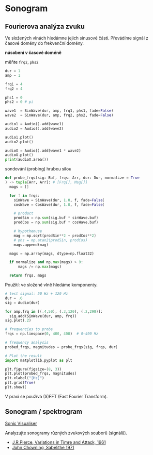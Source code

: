 # Sonogram

## Fourierova analýza zvuku

Ve složených vlnách hledámne jejich sinusové části. Převádíme signál z časové domény do frekvenční domény.

**násobení v časové doméně**

měňte `frq2`, `phs2`

```python
dur = 1
amp = 1

frq1 = 4
frq2 = 4

phs1 = 0
phs2 = 0 # pi

wave1  = SinWave(dur, amp, frq1, phs1, fade=False)
wave2  = SinWave(dur, amp, frq2, phs2, fade=False)

audio1 = Audio().add(wave1)
audio2 = Audio().add(wave2)

audio1.plot()
audio2.plot()

audioX = Audio().add(wave1 * wave2)
audioX.plot()
print(audioX.area())
```

sondování (probing) hrubou silou

```python
def probe_frqs(sig: Buf, frqs: Arr, dur: Dur, normalize = True
) -> tuple[Arr, Arr]: # [Frq[], Mag[]]
  mags = []

  for f in frqs:
    sinWave = SinWave(dur, 1.0, f, fade=False)
    cosWave = CosWave(dur, 1.0, f, fade=False)

    # product
    prodSin = np.sum(sig.buf * sinWave.buf)
    prodCos = np.sum(sig.buf * cosWave.buf)

    # hypothenuse
    mag = np.sqrt(prodSin**2 + prodCos**2)
    # phs = np.atan2(prodSin, prodCos)
    mags.append(mag)

  mags = np.array(mags, dtype=np.float32)

  if normalize and np.max(mags) > 0:
      mags /= np.max(mags)

  return frqs, mags
```

Použití: ve složené vlně hledáme komponenty.

```python
# test signal: 50 Hz + 120 Hz
dur = .6
sig = Audio(dur)

for amp,frq in [(.4,50), (.3,120), (.2,290)]:
  sig.add(SinWave(dur, amp, frq))
sig.plot(.2)

# frequencies to probe
frqs = np.linspace(0, 400, 400)  # 0–400 Hz

# frequency analysis
probed_frqs, magnitudes = probe_frqs(sig, frqs, dur)

# Plot the result
import matplotlib.pyplot as plt

plt.figure(figsize=(8, 3))
plt.plot(probed_frqs, magnitudes)
plt.xlabel("[Hz]")
plt.grid(True)
plt.show()
```

V praxi se používá (S)FFT (Fast Fourier Transform).

## Sonogram / spektrogram

[Sonic Visualiser](https://sonicvisualiser.org/)

Analyzujte sonogramy různých zvukových souborů (signálů).

- [J.R.Pierce, Variations in Timre and Attack, 1961](../ex/J.R.Pierce-Variations-1961.m4a)
- [John Chowning, Sabelithe 1971](../ex/John%20Chowning-Sabelithe.m4a)
